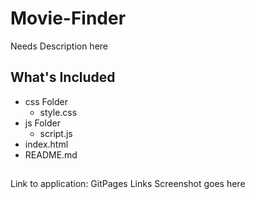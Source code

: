 # Movie-Finder
Needs Description here
## What's Included
* css Folder
  * style.css
* js Folder
  * script.js
* index.html
* README.md
##
Link to application: GitPages Links
Screenshot goes here